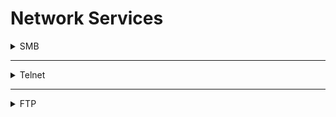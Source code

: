 # Network Services

<details>
  <summary>SMB</summary>

<details>
    <summary>Understanding</summary>

🔹 **إيه هو SMB؟**

SMB (Server Message Block) هو بروتوكول بيخلّي الأجهزة على الشبكة تشارك حاجات زي:

* ملفات
* طابعات
* بورتات COM (اللي هي serial ports)
* خدمات تانية زي APIs

🔹 **شغال إزاي؟ (ببساطة)**

الكلينت (الجهاز اللي عايز يوصل لحاجة) يتصل بالسيرفر باستخدام الشبكة (TCP/IP).

* السيرفر بيرد عليه.
* الكلينت يبدأ يبعته أوامر (اسمها SMB commands) زي:

  * افتح الملف ده
  * اكتب في الملف ده
  * اقرأ من الملف ده
  * اطبع على الطابعة دي

👉 كل ده بيحصل عن بُعد كأنك شغال على الملف في جهازك.

🔹 **بيشتغل على إيه؟**

* موجود في Windows من أيام Windows 95.
* وفي أنظمة Linux/Unix بيستخدموا Samba علشان يشتغلوا مع SMB.

🔹 **أمثلة استخدام:**

* تشارك مجلد بين جهازين على شبكة محلية.
* الطابعة في الشركة متوصلة بجهاز سيرفر، وباقي الموظفين بيطبعوا عليها من أجهزتهم.
* الهاكرز بيستخدموا SMB في الهجمات (زي SMB enumeration عشان يشوفوا الملفات أو المستخدمين المشاركين في الشبكة).

💡 **معلومة مهمة:**

SMB له إصدارات، وSMBv1 قديم وضعيف أمنيًا، وبيُفضل استخدام SMBv2 أو SMBv3.

  
</details>
---
<details>
    <summary>Enumerating</summary>


# Canvas 🔍 المرحلة الأولى: Enumeration - الاستكشاف

### يعني إيه Enumeration؟
هو ببساطة جمع معلومات عن الهدف قبل ما تبدأ أي هجوم.

بتدور على:

- يوزرنيمات
- كلمات سر
- أسماء أجهزة
- مشاركة ملفات (SMB shares)
- بيانات أنظمة أو خدمات شغالة

### ليه مهم؟
عشان متضيعش وقتك على هجمات عشوائية ممكن تفشل أو تكسر السيرفر.

---

## 📁 SMB - Server Message Block
SMB = خدمة على الشبكة بتخلي الأجهزة تتشارك ملفات وطابعات.

في الـ CTF، غالبًا تلاقي:

- فولدرات مشتركة بدون باسوورد
- بيانات حساسة (كلمات سر، سكريبتات، باك أب)
- ملفات فيها تلميحات للتصعيد (Privilege Escalation)

---

## 🔎 Port Scanning - مسح البورتات
أول خطوة قبل ما تعمل أي حاجة:
تشوف الجهاز ده فاتح بورتات إيه.

### الأداة الأشهر: nmap
مثال:

```bash
nmap -sC -sV -p- TARGET_IP
```

- `-sC`: سكريبتات افتراضية (زي الفحص العادي)
- `-sV`: يجيب إصدار كل خدمة
- `-p-`: يفحص كل البورتات من 1 لـ 65535

---

## ⚒️ Enum4Linux - أداة استكشاف SMB
### إيه هي؟
أداة بتجمع معلومات من SMB زي:

- يوزرز
- فولدرات مشاركة
- جروبات
- سياسات الباسوورد

### طريقة الاستخدام:
```bash
enum4linux [options] TARGET_IP
```

### أهم التاجات:
| TAG | الوظيفة |
| --- | ------- |
| `-U` | يجيب لستة اليوزرز |
| `-M` | يجيب لستة الأجهزة |
| `-N` | يجيب أسماء بشكل مختلف |
| `-S` | يجيب الفولدرات المشاركة |
| `-P` | يجيب معلومات عن سياسة الباسوورد |
| `-G` | يجيب الجروبات والميمبرز |
| `-a` | يعمل كل دول مرة واحدة (اللي هو Full Scan) |

### مثال عملي:
```bash
enum4linux -a 10.10.10.10
```

هيطبعلك معلومات كأنك فتحت السيرفر من جوّه 🔍

---

## 🔥 نصيحة عمّ الدنيا:
بعد ما تلاقي SMB share:

- جرّب توصل بيها باستخدام `smbclient`
- استعرض الملفات
- دور على كلمات سر أو سكريبتات أو "أسرار مفضوحة"


</details>
---
<details>
    <summary>Exploiting</summary>

## 🧨 أنواع استغلال SMB (SMB Exploit Types)

### ✅ حاجتين رئيسيين ممكن تعتمد عليهم:

#### 1. ثغرات حقيقية (مثل RCE - Remote Code Execution)

زي: `CVE-2017-7494`

* ممكن تخلّي الهاكر يشغّل كود عن بُعد على السيرفر مباشرة.

#### 2. أخطاء إعدادات (Misconfigurations) ← ودي الأكتر شيوعًا!

زي مثلًا: مشاركة ملفات بدون باسوورد (Anonymous access)

* وده اللي بنشتغل عليه دلوقتي... 👇

---

## 📂 إزاي بنستغل SMB Misconfiguration؟

### من مرحلة الـ Enumeration عرفنا:

* اسم الشير (مثلاً: `public`, `backups`, `share`)
* عنوان السيرفر (IP)

ودي معلومات كافية نبدأ بيها دخول للـ share.

---

## 🧰 أداة SMBClient

### إيه SMBClient؟

أداة من أدوات الـ Samba package.

* تقدر بيها تتصل بسيرفر فيه SMB share وتستعرض الملفات كأنك فاتح Windows Explorer.

### 🔧 طريقة الاستخدام:

#### ✅ الصيغة العامة:

```bash
smbclient //IP/SHARE
```

#### 💡 ممكن تضيف شوية حاجات كده:

| الوسم     | معناه                                     |
| --------- | ----------------------------------------- |
| `-U name` | تحدد اسم المستخدم ("guest" أو تسيبه فاضي) |
| `-p port` | تحدد البورت (افتراضي 445)                 |

### ✅ مثال عملي:

لو السيرفر IP بتاعه `10.10.10.10` والـ share اسمه `public` ممكن تدخل كده:

```bash
smbclient //10.10.10.10/public -N
```

🔸 `-N` معناها "ما تستخدمش باسوورد" (يعني anonymous login)

---

## 📁 بعد ما تدخل:

هيظهرلك سطر تفاعلي (شبيه بالـ FTP)

### تقدر تستخدم أوامر زي:

* `ls` ← يعرض الملفات
* `cd folder_name` ← تدخل فولدر
* `get filename` ← تحمّل ملف
* `put filename` ← ترفع ملف (لو عندك صلاحية)

---

## 🎯 الزتونة:

لو لقيت Share مفتوح بدون باسوورد:

* استعرض الملفات
* نزل أي حاجة شكلها مشبوه (`backup`, `config`, `.txt`)
* دور على كلمات سر، يوزرات، سكريبتات
* ممكن تلاقي حاجة توصلك لـ Shell أو Access عالي


</details>

</details>

------------------------------------------------------------------------------------------------------------------------------------

<details>
  <summary>Telnet</summary>

<details>
    <summary>Understanding</summary>

## 🎯 ما هو Telnet؟

Telnet هو بروتوكول (يعني طريقة للتواصل بين جهازين) بيخلّيك تدخل على جهاز تاني عن بُعد وتنفذ عليه أوامر كأنك قاعد عليه بنفسك.

* يعني بتفتح "ترمينال" على جهازك، وتبدأ تكتب أوامر تشتغل على جهاز تاني، من غير ما تكون قدامه.

---

## ⚙️ إزاي Telnet بيشتغل؟

بتكتب أمر telnet في التيرمنال بالشكل ده:

```bash
telnet [IP] [PORT]
```

### مثال:

```bash
telnet 192.168.1.10 23
```

لو السيرفر اللي هناك مشغّل Telnet Server، هيفتح لك جلسة تيرمنال افتراضية (Virtual Terminal).

* تقدر بعدها تكتب أوامر وتتحكم في الجهاز اللي هناك.

---

## 🔐 هل Telnet آمن؟

للأسف لأ، ودي أهم نقطة:

* كل حاجة بتتبعت من خلال Telnet بتكون واضحة (Clear Text)، حتى الباسورد.
* أي حد في النص ممكن يتجسس ويشوف اللي انت بتكتبه (زي هجوم Man-in-the-middle).

✅ علشان كده، SSH (Secure Shell) جه كبديل أكثر أماناً، لأنه بيشفر الاتصال.

---

## ✅ تلخيص سريع:

| Telnet             | SSH                    |
| ------------------ | ---------------------- |
| غير مشفر           | مشفر بالكامل           |
| قديم وضعيف أمانياً | أكثر أمانًا واستخدامًا |
| بيشتغل على بورت 23 | بيشتغل على بورت 22     |


  
</details>
---
<details>
    <summary>Enumerating (not important)</summary>

## 🚀 Let's Get Started

قبل ما تبدأ أي مهمة اختراق أو تحليل أمني، لازم:

1. تشغل الجهاز الهدف (Target Machine) من المنصة (غالبًا TryHackMe).
2. تنتظر شوية لحد ما السيرفر يشتغل تمامًا — أحيانًا بياخد لحد 5 دقايق.

---

## 🔍 Enumeration – الاستكشاف

الـ Enumeration معناها "جمع المعلومات" عن الهدف، ودي خطوة أساسية جدًا قبل أي استغلال (Exploit).

* الفكرة إنك مش دايمًا هتلاقي الثغرات باينة كده على طول…
* ممكن تبقى ثغرة بسيطة جدًا بس مش واضحة غير لما تعمل فحص دقيق للـ network services.

---

## 📡 Port Scanning – فحص البورتات

دي أول خطوة دايمًا بنبدأ بيها علشان نعرف:

* إيه البورتات المفتوحة على الجهاز.
* إيه السيرفيس اللي شغالة (زي SSH, HTTP, FTP...).
* إصدار النظام (OS)، والإصدارات الخاصة بالخدمات (versions).

وده بيتم باستخدام أداة اسمها `nmap`.

### ✅ أمر nmap المستخدم عادة:

```bash
nmap -sC -sV -A -Pn <IP>
```

### 📌 شرح الأوامر:

| الأمر | المعنى                                     |
| ----- | ------------------------------------------ |
| -sC   | يشغل سكريبتات افتراضية للـ enumeration     |
| -sV   | يجيب إصدارات السيرفيس                      |
| -A    | يجيب معلومات متقدمة (OS, traceroute...)    |
| -Pn   | يتجاوز خطوة ping في حالة لو الـ ping متقفل |

### 💡 مثال عملي:

```bash
nmap -sC -sV -A -Pn 10.10.231.253
```

ده هيرجعلك كل البورتات المفتوحة ومين شغال عليها.

  
</details>
---
<details>
    <summary>Exploiting</summary>

## 🔥 أولًا: أنواع استغلال Telnet

### ✅ ليه Telnet بطبيعته غير آمن؟

* بيبعث البيانات بنص صريح (Plaintext) → أي حد يقدر يعترض الاتصال ويشوف الباسورد والبيانات.
* مفيش تشفير → عكس SSH.
* التحكم في الدخول ضعيف → ممكن حد يخش لو السيرفر معمول له misconfiguration.

---

## 🐞 طيب إيه أنواع الاستغلال؟

### 1. استغلال الثغرات (CVE):

* في ثغرات (CVE) معروفة في السيرفرات أو العملاء اللي بيشغلوا Telnet.
* تقدر تدور عليهم في المواقع دي:

  * 🔗 [https://www.cvedetails.com/](https://www.cvedetails.com/)
  * 🔗 [https://cve.mitre.org/](https://cve.mitre.org/)

مثال:

> ممكن تلاقي ثغرة في نسخة معينة من telnet بتسمح بعمل تنفيذ أوامر عن بعد بدون تسجيل دخول.

### 2. أسهل طريقة؟ استغلال Misconfiguration!

وده اللي دايمًا بنشوفه في CTFs أو بيئات ضعيفة:

* بورت telnet مفتوح بس مش ظاهر في الـ banners.
* باسورد ضعيف.
* أو حساب مستخدم مكشوف في مكان ما.

---

## 🧪 من مرحلة Enumeration عرفنا:

* في خدمة Telnet شغالة بشكل مخفي (ما ظهرتش في أول النظرة).
* الـ Service متسمية backdoor ← ممكن تكون متعمدة.
* في اسم مستخدم ظاهر: `Skidy`

⬅️ كل ده بيخلينا نشك إن في مدخل نقدر نستغله.

---

## 📲 إزاي ندخل على Telnet:

### ✅ أمر الاتصال:

```bash
telnet [ip] [port]
```

### مثال:

```bash
telnet 10.10.231.253 8012
```

---

## 🐚 إيه هو الـ Reverse Shell؟

### ✳️ تعريف "Shell":

هو ببساطة "واجهة تنفيذ أوامر"، زي الطرفية أو التيرمنال.

### ✳️ طب يعني إيه Reverse Shell؟

* العادي إنك أنت بتتصل بالجهاز الهدف.
* في الـ Reverse Shell، الجهاز الهدف هو اللي بيتصل بجهازك.

### خطوات:

1. جهازك يفتح بورت (Listening) باستخدام netcat:

```bash
nc -lvnp 4444
```

2. الجهاز الهدف لما يتنفذ عليه كود معين، بيرجعلك Shell.
3. ساعتها تتحكم فيه كأنه تيرمنال مفتوح قدامك.

---

## 🔧 أدوات تساعدك:

* أداة netcat (`nc`) → بتفتح بورت على جهازك وتستقبل الاتصال العكسي.

  
</details>

![image](https://github.com/user-attachments/assets/3e21ce51-add4-4699-92f8-78e5247f3ff7)

![image](https://github.com/user-attachments/assets/4f9b25ad-e78c-484b-86b0-3ea69422c88c)



</details>

---------------------------------------------------------------------------------------------------------------------------

<details>
  <summary>FTP</summary>

- <details>
    <summary>Understanding</summary>
  </details>
---
- <details>
    <summary>Enumerating</summary>
  </details>
---
- <details>
    <summary>Exploiting</summary>
  </details>

</details>
